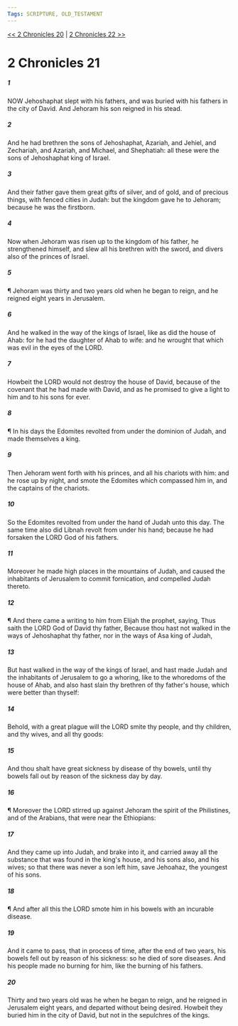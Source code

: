 ```yaml
---
Tags: SCRIPTURE, OLD_TESTAMENT
---
```


[<< 2 Chronicles 20](OLD_TESTAMENT/14_2_Chronicles/2_Chronicles_20.md) | [2 Chronicles 22 >>](OLD_TESTAMENT/14_2_Chronicles/2_Chronicles_22.md)

# 2 Chronicles 21

##### 1
 NOW Jehoshaphat slept with his fathers, and was buried with his fathers in the city of David.  And Jehoram his son reigned in his stead.
##### 2
 And he had brethren the sons of Jehoshaphat, Azariah, and Jehiel, and Zechariah, and Azariah, and Michael, and Shephatiah: all these were the sons of Jehoshaphat king of Israel.
##### 3
 And their father gave them great gifts of silver, and of gold, and of precious things, with fenced cities in Judah: but the kingdom gave he to Jehoram; because he was the firstborn.
##### 4
 Now when Jehoram was risen up to the kingdom of his father, he strengthened himself, and slew all his brethren with the sword, and divers also of the princes of Israel.
##### 5
 ¶ Jehoram was thirty and two years old when he began to reign, and he reigned eight years in Jerusalem.
##### 6
 And he walked in the way of the kings of Israel, like as did the house of Ahab: for he had the daughter of Ahab to wife: and he wrought that which was evil in the eyes of the LORD.
##### 7
 Howbeit the LORD would not destroy the house of David, because of the covenant that he had made with David, and as he promised to give a light to him and to his sons for ever.
##### 8
 ¶ In his days the Edomites revolted from under the dominion of Judah, and made themselves a king.
##### 9
 Then Jehoram went forth with his princes, and all his chariots with him: and he rose up by night, and smote the Edomites which compassed him in, and the captains of the chariots.
##### 10
 So the Edomites revolted from under the hand of Judah unto this day.  The same time also did Libnah revolt from under his hand; because he had forsaken the LORD God of his fathers.
##### 11
 Moreover he made high places in the mountains of Judah, and caused the inhabitants of Jerusalem to commit fornication, and compelled Judah thereto.
##### 12
 ¶ And there came a writing to him from Elijah the prophet, saying, Thus saith the LORD God of David thy father, Because thou hast not walked in the ways of Jehoshaphat thy father, nor in the ways of Asa king of Judah,
##### 13
 But hast walked in the way of the kings of Israel, and hast made Judah and the inhabitants of Jerusalem to go a whoring, like to the whoredoms of the house of Ahab, and also hast slain thy brethren of thy father's house, which were better than thyself:
##### 14
 Behold, with a great plague will the LORD smite thy people, and thy children, and thy wives, and all thy goods:
##### 15
 And thou shalt have great sickness by disease of thy bowels, until thy bowels fall out by reason of the sickness day by day.
##### 16
 ¶ Moreover the LORD stirred up against Jehoram the spirit of the Philistines, and of the Arabians, that were near the Ethiopians:
##### 17
 And they came up into Judah, and brake into it, and carried away all the substance that was found in the king's house, and his sons also, and his wives; so that there was never a son left him, save Jehoahaz, the youngest of his sons.
##### 18
 ¶ And after all this the LORD smote him in his bowels with an incurable disease.
##### 19
 And it came to pass, that in process of time, after the end of two years, his bowels fell out by reason of his sickness: so he died of sore diseases.  And his people made no burning for him, like the burning of his fathers.
##### 20
 Thirty and two years old was he when he began to reign, and he reigned in Jerusalem eight years, and departed without being desired.  Howbeit they buried him in the city of David, but not in the sepulchres of the kings.
